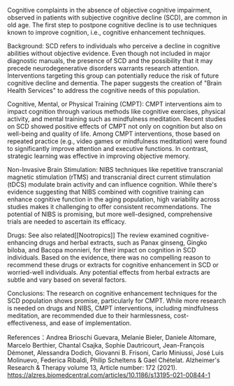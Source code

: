 Cognitive complaints in the absence of objective cognitive impairment, observed in patients with subjective cognitive decline (SCD), are common in old age. The first step to postpone cognitive decline is to use techniques known to improve cognition, i.e., cognitive enhancement techniques.

Background:
SCD refers to individuals who perceive a decline in cognitive abilities without objective evidence. Even though not included in major diagnostic manuals, the presence of SCD and the possibility that it may precede neurodegenerative disorders warrants research attention. Interventions targeting this group can potentially reduce the risk of future cognitive decline and dementia. The paper suggests the creation of "Brain Health Services" to address the cognitive needs of this population.

Cognitive, Mental, or Physical Training (CMPT):
CMPT interventions aim to impact cognition through various methods like cognitive exercises, physical activity, and mental training such as mindfulness meditation. Recent studies on SCD showed positive effects of CMPT not only on cognition but also on well-being and quality of life. Among CMPT interventions, those based on repeated practice (e.g., video games or mindfulness meditation) were found to significantly improve attention and executive functions. In contrast, strategic learning was effective in improving objective memory.

Non-Invasive Brain Stimulation:
NIBS techniques like repetitive transcranial magnetic stimulation (rTMS) and transcranial direct current stimulation (tDCS) modulate brain activity and can influence cognition. While there's evidence suggesting that NIBS combined with cognitive training can enhance cognitive function in the aging population, high variability across studies makes it challenging to offer consistent recommendations. The potential of NIBS is promising, but more well-designed, comprehensive trials are needed to ascertain its efficacy.

Drugs: See also related[[Nootropics]]
The review examined cognitive-enhancing drugs and herbal extracts, such as Panax ginseng, Gingko biloba, and Bacopa monnieri, for their impact on cognition in SCD individuals. Based on the evidence, there was no compelling reason to recommend these drugs or extracts for cognitive enhancement in SCD or worried-well individuals. Any potential effects from herbal extracts are subtle and vary based on several factors.

Conclusions:
The research on cognitive enhancement techniques for the SCD population shows promise, particularly for CMPT. While more research is needed on drugs and NIBS, CMPT interventions, including mindfulness meditation, are recommended due to their harmlessness, cost-effectiveness, and ease of implementation.

References：Andrea Brioschi Guevara, Melanie Bieler, Daniele Altomare, Marcelo Berthier, Chantal Csajka, Sophie Dautricourt, Jean-François Démonet, Alessandra Dodich, Giovanni B. Frisoni, Carlo Miniussi, José Luis Molinuevo, Federica Ribaldi, Philip Scheltens & Gael Chételat. Alzheimer's Research & Therapy volume 13, Article number: 172 (2021). https://alzres.biomedcentral.com/articles/10.1186/s13195-021-00844-1
